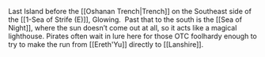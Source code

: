 Last Island before the [[Oshanan Trench|Trench]] on the Southeast side of the [[1-Sea of Strife (E)]], Glowing.  Past that to the south is the [[Sea of Night]], where the sun doesn’t come out at all, so it acts like a magical lighthouse.  Pirates often wait in lure here for those OTC foolhardy enough to try to make the run from [[Ereth'Yu]] directly to [[Lanshire]].